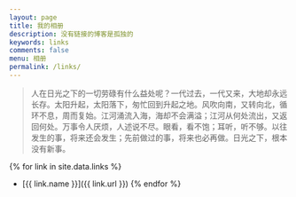 ```yaml
---
layout: page
title: 我的相册
description: 没有链接的博客是孤独的
keywords: links
comments: false
menu: 相册
permalink: /links/
---
```


> 人在日光之下的一切劳碌有什么益处呢？一代过去，一代又来，大地却永远长存。太阳升起，太阳落下，匆忙回到升起之地。风吹向南，又转向北，循环不息，周而复始。江河涌流入海，海却不会满溢；江河从何处流出，又返回何处。万事令人厌烦，人述说不尽。眼看，看不饱；耳听，听不够。以往发生的事，将来还会发生；先前做过的事，将来也必再做。日光之下，根本没有新事。

{% for link in site.data.links %}
* [{{ link.name }}]({{ link.url }})
{% endfor %}

